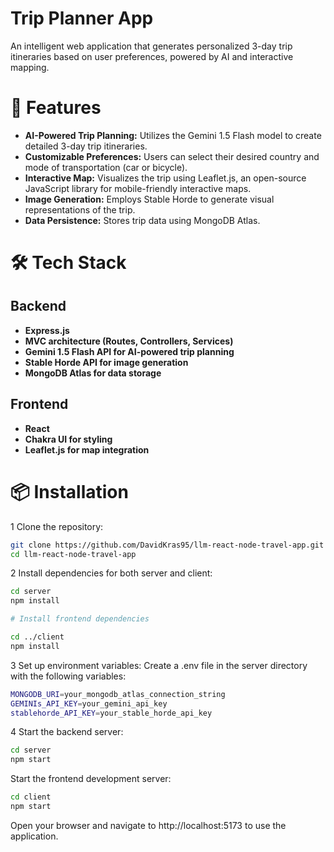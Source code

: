 # Trip Planner App

An intelligent web application that generates personalized 3-day trip itineraries based on user preferences, powered by AI and interactive mapping.

# 🚀 Features

- **AI-Powered Trip Planning:**  Utilizes the Gemini 1.5 Flash model to create detailed 3-day trip itineraries.
- **Customizable Preferences:** Users can select their desired country and mode of transportation (car or bicycle).
- **Interactive Map:** Visualizes the trip using Leaflet.js, an open-source JavaScript library for mobile-friendly interactive maps.
- **Image Generation:** Employs Stable Horde to generate visual representations of the trip.
- **Data Persistence:** Stores trip data using MongoDB Atlas.

# 🛠️ Tech Stack
## Backend

- **Express.js**
- **MVC architecture (Routes, Controllers, Services)**
- **Gemini 1.5 Flash API for AI-powered trip planning**
- **Stable Horde API for image generation**
- **MongoDB Atlas for data storage**

## Frontend

- **React**
- **Chakra UI for styling**
- **Leaflet.js for map integration**

# 📦 Installation

1 Clone the repository:
   ```bash
git clone https://github.com/DavidKras95/llm-react-node-travel-app.git
cd llm-react-node-travel-app
   ```

2 Install dependencies for both server and client:
   ```bash
cd server
npm install

# Install frontend dependencies

cd ../client
npm install
   ```

3 Set up environment variables:
Create a .env file in the server directory with the following variables:
   ```bash
MONGODB_URI=your_mongodb_atlas_connection_string
GEMINIs_API_KEY=your_gemini_api_key
stablehorde_API_KEY=your_stable_horde_api_key
   ```

4 Start the backend server:
   ```bash
cd server
npm start
   ```

Start the frontend development server:
   ```bash
cd client
npm start
 ```

Open your browser and navigate to http://localhost:5173 to use the application.

